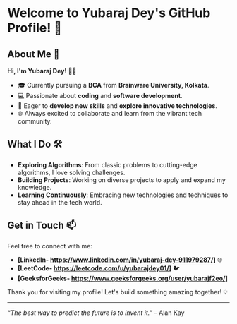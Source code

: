 # Welcome to Yubaraj Dey's GitHub Profile! 👋

## About Me 🚀

**Hi, I'm Yubaraj Dey!** 👨‍💻

- 🎓 Currently pursuing a **BCA** from **Brainware University, Kolkata**.
- 💻 Passionate about **coding** and **software development**.
- 🌟 Eager to **develop new skills** and **explore innovative technologies**.
- 🌐 Always excited to collaborate and learn from the vibrant tech community.

## What I Do 🛠️

- **Exploring Algorithms**: From classic problems to cutting-edge algorithms, I love solving challenges.
- **Building Projects**: Working on diverse projects to apply and expand my knowledge.
- **Learning Continuously**: Embracing new technologies and techniques to stay ahead in the tech world.

## Get in Touch 📫

Feel free to connect with me:
- **[LinkedIn- https://www.linkedin.com/in/yubaraj-dey-911979287/]** 🌐
- **[LeetCode- https://leetcode.com/u/yubarajdey01/]** 🐦
- **[GeeksforGeeks- https://www.geeksforgeeks.org/user/yubarajf2eo/]**

Thank you for visiting my profile! Let's build something amazing together! 💡

---

*“The best way to predict the future is to invent it.”* – Alan Kay

